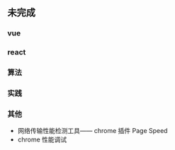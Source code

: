 ## 未完成

### vue

### react

### 算法

### 实践

### 其他
- 网络传输性能检测工具—— chrome 插件 Page Speed
- chrome 性能调试

